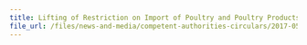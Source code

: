 ```yaml
---
title: Lifting of Restriction on Import of Poultry and Poultry Products from Affected Departments in France
file_url: /files/news-and-media/competent-authorities-circulars/2017-05-05-CA.pdf
---
```

